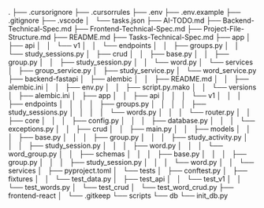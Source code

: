 .
├── .cursorignore
├── .cursorrules
├── .env
├── .env.example
├── .gitignore
├── .vscode
│   └── tasks.json
├── AI-TODO.md
├── Backend-Technical-Spec.md
├── Frontend-Technical-Spec.md
├── Project-File-Structure.md
├── README.md
├── Tasks-Technical-Spec.md
├── app
│   ├── api
│   │   └── v1
│   │       └── endpoints
│   │           ├── groups.py
│   │           └── study_sessions.py
│   ├── crud
│   │   ├── base.py
│   │   ├── group.py
│   │   ├── study_session.py
│   │   └── word.py
│   └── services
│       ├── group_service.py
│       ├── study_service.py
│       └── word_service.py
├── backend-fastapi
│   ├── alembic
│   │   ├── README.md
│   │   ├── alembic.ini
│   │   ├── env.py
│   │   ├── script.py.mako
│   │   └── versions
│   ├── alembic.ini
│   ├── app
│   │   ├── api
│   │   │   └── v1
│   │   │       ├── endpoints
│   │   │       │   ├── groups.py
│   │   │       │   ├── study_sessions.py
│   │   │       │   └── words.py
│   │   │       └── router.py
│   │   ├── core
│   │   │   ├── config.py
│   │   │   ├── database.py
│   │   │   └── exceptions.py
│   │   ├── crud
│   │   ├── main.py
│   │   ├── models
│   │   │   ├── base.py
│   │   │   ├── group.py
│   │   │   ├── study_activity.py
│   │   │   ├── study_session.py
│   │   │   ├── word.py
│   │   │   └── word_group.py
│   │   ├── schemas
│   │   │   ├── base.py
│   │   │   ├── group.py
│   │   │   ├── study_session.py
│   │   │   └── word.py
│   │   └── services
│   ├── pyproject.toml
│   └── tests
│       ├── conftest.py
│       ├── fixtures
│       │   └── test_data.py
│       ├── test_api
│       │   └── test_v1
│       │       └── test_words.py
│       └── test_crud
│           └── test_word_crud.py
├── frontend-react
│   └── .gitkeep
└── scripts
    └── db
        └── init_db.py